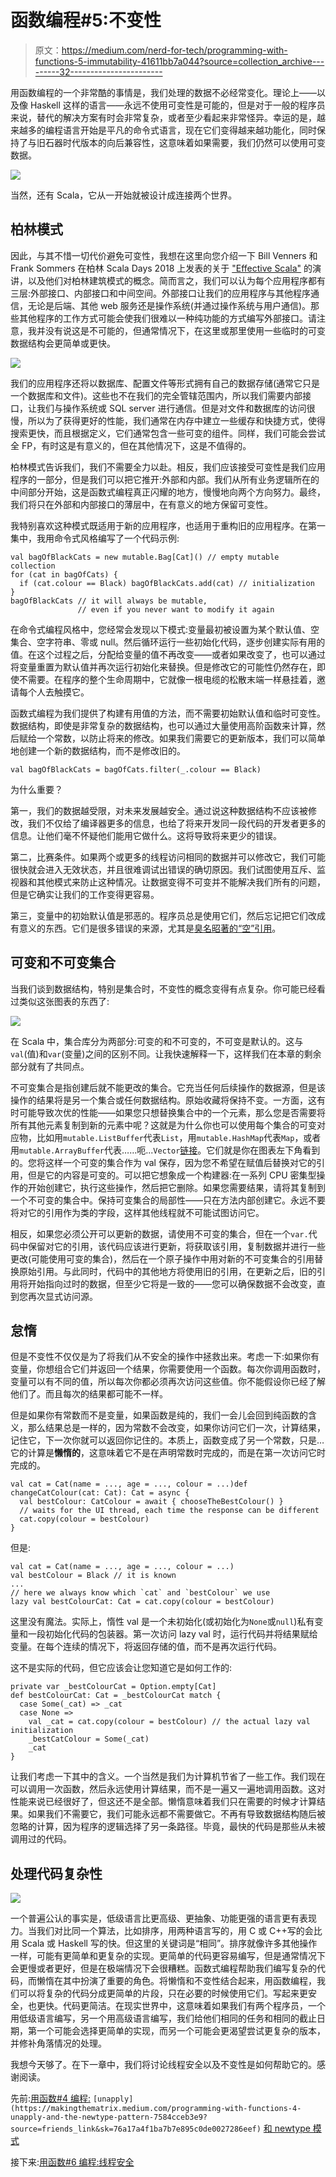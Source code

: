 # 函数编程#5:不变性

> 原文：<https://medium.com/nerd-for-tech/programming-with-functions-5-immutability-41611bb7a044?source=collection_archive---------32----------------------->

用函数编程的一个非常酷的事情是，我们处理的数据不必经常变化。理论上——以及像 Haskell 这样的语言——永远不使用可变性是可能的，但是对于一般的程序员来说，替代的解决方案有时会非常复杂，或者至少看起来非常怪异。幸运的是，越来越多的编程语言开始是平凡的命令式语言，现在它们变得越来越功能化，同时保持了与旧石器时代版本的向后兼容性，这意味着如果需要，我们仍然可以使用可变数据。

![](img/fc5fedd06f9ad6fb3b89b168c6a10f08.png)

当然，还有 Scala，它从一开始就被设计成连接两个世界。

## 柏林模式

因此，与其不惜一切代价避免可变性，我想在这里向您介绍一下 Bill Venners 和 Frank Sommers 在柏林 Scala Days 2018 上发表的关于 ["Effective Scala"](https://www.youtube.com/watch?v=DhNw60hxCeY) 的演讲，以及他们对柏林建筑模式的概念。简而言之，我们可以认为每个应用程序都有三层:外部接口、内部接口和中间空间。外部接口让我们的应用程序与其他程序通信，无论是后端、其他 web 服务还是操作系统(并通过操作系统与用户通信)。那些其他程序的工作方式可能会使我们很难以一种纯功能的方式编写外部接口。请注意，我并没有说这是不可能的，但通常情况下，在这里或那里使用一些临时的可变数据结构会更简单或更快。

![](img/7a9e9915b35b64b6fedd48874f437307.png)

我们的应用程序还将以数据库、配置文件等形式拥有自己的数据存储(通常它只是一个数据库和文件)。这些也不在我们的完全管辖范围内，所以我们需要内部接口，让我们与操作系统或 SQL server 进行通信。但是对文件和数据库的访问很慢，所以为了获得更好的性能，我们通常在内存中建立一些缓存和快捷方式，使得搜索更快，而且根据定义，它们通常包含一些可变的组件。同样，我们可能会尝试全 FP，有时这是有意义的，但在其他情况下，这是不值得的。

柏林模式告诉我们，我们不需要全力以赴。相反，我们应该接受可变性是我们应用程序的一部分，但是我们可以把它推开:外部和内部。我们从所有业务逻辑所在的中间部分开始，这是函数式编程真正闪耀的地方，慢慢地向两个方向努力。最终，我们将只在外部和内部接口的薄层中，在有意义的地方保留可变性。

我特别喜欢这种模式既适用于新的应用程序，也适用于重构旧的应用程序。在第一集中，我用命令式风格编写了一个代码示例:

```
val bagOfBlackCats = new mutable.Bag[Cat]() // empty mutable collection
for (cat in bagOfCats) {
  if (cat.colour == Black) bagOfBlackCats.add(cat) // initialization
}
bagOfBlackCats // it will always be mutable, 
               // even if you never want to modify it again
```

在命令式编程风格中，您经常会发现以下模式:变量最初被设置为某个默认值、空集合、空字符串、零或 null。然后循环运行一些初始化代码，逐步创建实际有用的值。在这个过程之后，分配给变量的值不再改变——或者如果改变了，也可以通过将变量重置为默认值并再次运行初始化来替换。但是修改它的可能性仍然存在，即使不需要。在程序的整个生命周期中，它就像一根电缆的松散末端一样悬挂着，邀请每个人去触摸它。

函数式编程为我们提供了构建有用值的方法，而不需要初始默认值和临时可变性。数据结构，即使是非常复杂的数据结构，也可以通过大量使用高阶函数来计算，然后赋给一个常数，以防止将来的修改。如果我们需要它的更新版本，我们可以简单地创建一个新的数据结构，而不是修改旧的。

```
val bagOfBlackCats = bagOfCats.filter(_.colour == Black)
```

为什么重要？

第一，我们的数据越受限，对未来发展越安全。通过说这种数据结构不应该被修改，我们不仅给了编译器更多的信息，也给了将来开发同一段代码的开发者更多的信息。让他们毫不怀疑他们能用它做什么。这将导致将来更少的错误。

第二，比赛条件。如果两个或更多的线程访问相同的数据并可以修改它，我们可能很快就会进入无效状态，并且很难调试出错误的确切原因。我们试图使用互斥、监视器和其他模式来防止这种情况。让数据变得不可变并不能解决我们所有的问题，但是它确实让我们的工作变得更容易。

第三，变量中的初始默认值是邪恶的。程序员总是使用它们，然后忘记把它们改成有意义的东西。它们是很多错误的来源，尤其是[臭名昭著的“空”引用](https://www.infoq.com/presentations/Null-References-The-Billion-Dollar-Mistake-Tony-Hoare/)。

## 可变和不可变集合

当我们谈到数据结构，特别是集合时，不变性的概念变得有点复杂。你可能已经看过类似这张图表的东西了:

![](img/9deaa56ee36015691320998c77068b6a.png)

在 Scala 中，集合库分为两部分:可变的和不可变的，不可变是默认的。这与`val`(值)和`var`(变量)之间的区别不同。让我快速解释一下，这样我们在本章的剩余部分就有了共同点。

不可变集合是指创建后就不能更改的集合。它充当任何后续操作的数据源，但是该操作的结果将是另一个集合或任何数据结构。原始收藏将保持不变。一方面，这有时可能导致次优的性能——如果您只想替换集合中的一个元素，那么您是否需要将所有其他元素复制到新的元素中呢？这就是为什么你也可以使用每个集合的可变对应物，比如用`mutable.ListBuffer`代表`List`，用`mutable.HashMap`代表`Map`，或者用`mutable.ArrayBuffer`代表……呃...`Vector`[链接](https://docs.scala-lang.org/overviews/collections/concrete-mutable-collection-classes.html)。它们就是你在图表左下角看到的。您将这样一个可变的集合作为 val 保存，因为您不希望在赋值后替换对它的引用，但是它的内容是可变的。可以把它想象成一个构建器:在一系列 CPU 密集型操作的开始创建它，执行这些操作，然后把它删除。如果您需要结果，请将其复制到一个不可变的集合中。保持可变集合的局部性——只在方法内部创建它。永远不要将对它的引用作为类的字段，这样其他线程就不可能试图访问它。

相反，如果您必须公开可以更新的数据，请使用不可变的集合，但在一个`var.`代码中保留对它的引用，该代码应该进行更新，将获取该引用，复制数据并进行一些更改(可能使用可变的集合)，然后在一个原子操作中用对新的不可变集合的引用替换原始引用。与此同时，代码中的其他地方将使用旧的引用，在更新之后，旧的引用将开始指向过时的数据，但至少它将是一致的——您可以确保数据不会改变，直到您再次显式访问源。

## 怠惰

但是不变性不仅仅是为了将我们从不安全的操作中拯救出来。考虑一下:如果你有变量，你想组合它们并返回一个结果，你需要使用一个函数。每次你调用函数时，变量可以有不同的值，所以每次你都必须再次访问这些值。你不能假设你已经了解他们了。而且每次的结果都可能不一样。

但是如果你有常数而不是变量，如果函数是纯的，我们一会儿会回到纯函数的含义，那么结果总是一样的，因为常数不会改变，如果你访问它们一次，计算结果，记住它，下一次你就可以返回你记住的。本质上，函数变成了另一个常数，只是…它的计算是**懒惰的**，这意味着它不是在声明常数时完成的，而是在第一次访问它时完成的。

```
val cat = Cat(name = ..., age = ..., colour = ...)def changeCatColour(cat: Cat): Cat = async {
  val bestColour: CatColour = await { chooseTheBestColour() }
  // waits for the UI thread, each time the response can be different
  cat.copy(colour = bestColour)
}
```

但是:

```
val cat = Cat(name = ..., age = ..., colour = ...)
val bestColour = Black // it is known
...
// here we always know which `cat` and `bestColour` we use
lazy val bestColourCat: Cat = cat.copy(colour = bestColour)
```

这里没有魔法。实际上，惰性 val 是一个未初始化(或初始化为`None`或`null`)私有变量和一段初始化代码的包装器。第一次访问 lazy val 时，运行代码并将结果赋给变量。在每个连续的情况下，将返回存储的值，而不是再次运行代码。

这不是实际的代码，但它应该会让您知道它是如何工作的:

```
private var _bestColourCat = Option.empty[Cat]
def bestColourCat: Cat = _bestColourCat match {
  case Some(_cat) => _cat
  case None =>
    val _cat = cat.copy(colour = bestColour) // the actual lazy val initialization
    _bestCatColour = Some(_cat)
    _cat
}
```

让我们考虑一下其中的含义。一个当然是我们为计算机节省了一些工作。我们现在可以调用一次函数，然后永远使用计算结果，而不是一遍又一遍地调用函数。这对性能来说已经很好了，但这还不是全部。懒惰意味着我们只在需要的时候才计算结果。如果我们不需要它，我们可能永远都不需要做它。不再有导致数据结构随后被忽略的计算，因为程序的逻辑选择了另一条路径。毕竟，最快的代码是那些从未被调用过的代码。

## 处理代码复杂性

![](img/45657f5f3902796dd1fc1f2259cb5182.png)

一个普遍公认的事实是，低级语言比更高级、更抽象、功能更强的语言更有表现力。当我们对比同一个算法，比如排序，用两种语言写的，用 C 或 C++写的会比用 Scala 或 Haskell 写的快。但这里的关键词是“相同”。排序就像许多其他操作一样，可能有更简单和更复杂的实现。更简单的代码更容易编写，但是通常情况下会更慢或者更好，但是在极端情况下会很糟糕。函数式编程帮助我们编写复杂的代码，而懒惰在其中扮演了重要的角色。将懒惰和不变性结合起来，用函数编程，我们可以将复杂的代码分成更简单的片段，只在必要的时候使用它们。写起来更安全，也更快。代码更简洁。在现实世界中，这意味着如果我们有两个程序员，一个用低级语言编写，另一个用高级语言编写，我们给他们相同的任务和相同的截止日期，第一个可能会选择更简单的实现，而另一个可能会更渴望尝试更复杂的版本，并修补角落情况的处理。

我想今天够了。在下一章中，我们将讨论线程安全以及不变性是如何帮助它的。感谢阅读。

先前:[用函数#4 编程:](https://makingthematrix.medium.com/programming-with-functions-4-unapply-and-the-newtype-pattern-7584cceb3e9?source=friends_link&sk=76a17a4f1ba7b7e895c0de0027286eef) `[unapply](https://makingthematrix.medium.com/programming-with-functions-4-unapply-and-the-newtype-pattern-7584cceb3e9?source=friends_link&sk=76a17a4f1ba7b7e895c0de0027286eef)` [和 newtype 模式](https://makingthematrix.medium.com/programming-with-functions-4-unapply-and-the-newtype-pattern-7584cceb3e9?source=friends_link&sk=76a17a4f1ba7b7e895c0de0027286eef)

接下来:[用函数#6 编程:线程安全](https://makingthematrix.medium.com/programming-with-functions-6-thread-safety-7a5e1b361c8e)